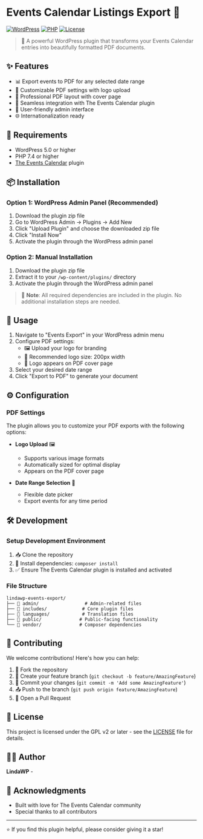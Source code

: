 # Events Calendar Listings Export 📅

[![WordPress](https://img.shields.io/badge/WordPress-5.0%2B-blue.svg)](https://wordpress.org/)
[![PHP](https://img.shields.io/badge/PHP-7.4%2B-purple.svg)](https://php.net/)
[![License](https://img.shields.io/badge/License-GPL%20v2-blue.svg)](https://www.gnu.org/licenses/gpl-2.0.html)

> 🚀 A powerful WordPress plugin that transforms your Events Calendar entries into beautifully formatted PDF documents.

## ✨ Features

- 📊 Export events to PDF for any selected date range
- 🎨 Customizable PDF settings with logo upload
- 📄 Professional PDF layout with cover page
- 🔄 Seamless integration with The Events Calendar plugin
- 🎯 User-friendly admin interface
- 🌐 Internationalization ready

## 🔧 Requirements

- WordPress 5.0 or higher
- PHP 7.4 or higher
- [The Events Calendar](https://wordpress.org/plugins/the-events-calendar/) plugin

## 📦 Installation

### Option 1: WordPress Admin Panel (Recommended)
1. Download the plugin zip file
2. Go to WordPress Admin → Plugins → Add New
3. Click "Upload Plugin" and choose the downloaded zip file
4. Click "Install Now"
5. Activate the plugin through the WordPress admin panel

### Option 2: Manual Installation
1. Download the plugin zip file
2. Extract it to your `/wp-content/plugins/` directory
3. Activate the plugin through the WordPress admin panel

> 📝 **Note**: All required dependencies are included in the plugin. No additional installation steps are needed.

## 🚀 Usage

1. Navigate to "Events Export" in your WordPress admin menu
2. Configure PDF settings:
   - 🖼️ Upload your logo for branding
   - 📏 Recommended logo size: 200px width
   - 📄 Logo appears on PDF cover page
3. Select your desired date range
4. Click "Export to PDF" to generate your document

## ⚙️ Configuration

### PDF Settings
The plugin allows you to customize your PDF exports with the following options:

- **Logo Upload** 🖼️
  - Supports various image formats
  - Automatically sized for optimal display
  - Appears on the PDF cover page

- **Date Range Selection** 📅
  - Flexible date picker
  - Export events for any time period

## 🛠️ Development

### Setup Development Environment
1. 📥 Clone the repository
2. 🔧 Install dependencies: `composer install`
3. ✅ Ensure The Events Calendar plugin is installed and activated

### File Structure
```
lindawp-events-export/
├── 📁 admin/                 # Admin-related files
├── 📁 includes/             # Core plugin files
├── 📁 languages/            # Translation files
├── 📁 public/              # Public-facing functionality
└── 📁 vendor/              # Composer dependencies
```

## 🤝 Contributing

We welcome contributions! Here's how you can help:

1. 🍴 Fork the repository
2. 🌿 Create your feature branch (`git checkout -b feature/AmazingFeature`)
3. 💾 Commit your changes (`git commit -m 'Add some AmazingFeature'`)
4. 📤 Push to the branch (`git push origin feature/AmazingFeature`)
5. 🎯 Open a Pull Request

## 📄 License

This project is licensed under the GPL v2 or later - see the [LICENSE](LICENSE) file for details.

## 👨‍💻 Author

**LindaWP** - 

## 🙏 Acknowledgments

- Built with love for The Events Calendar community
- Special thanks to all contributors

---
⭐ If you find this plugin helpful, please consider giving it a star!
